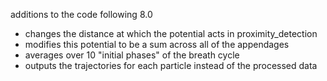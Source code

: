 
additions to the code following 8.0

- changes the distance at which the potential acts in proximity_detection
- modifies this potential to be a sum across all of the appendages
- averages over 10 "initial phases" of the breath cycle
- outputs the trajectories for each particle instead of the processed data
